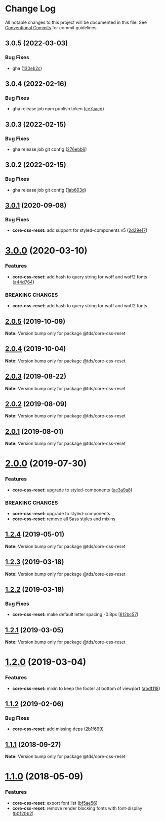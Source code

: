 # Change Log

All notable changes to this project will be documented in this file.
See [Conventional Commits](https://conventionalcommits.org) for commit guidelines.

## 3.0.5 (2022-03-03)


### Bug Fixes

* gha ([130eb2c](https://github.com/telusdigital/tds/commit/130eb2c26bedb447c7d3e2d0c1727ffd0ea41a41))





## 3.0.4 (2022-02-16)


### Bug Fixes

* gha release job npm publish token ([ce7aacd](https://github.com/telusdigital/tds/commit/ce7aacdd77e54c4f8e48eb31d0c05dc804530324))





## 3.0.3 (2022-02-15)


### Bug Fixes

* gha release job git config ([276ebb6](https://github.com/telusdigital/tds/commit/276ebb6968a0b56c9b87c178f6895a60ae108e71))





## 3.0.2 (2022-02-15)


### Bug Fixes

* gha release job git config ([1ab603d](https://github.com/telusdigital/tds/commit/1ab603d68c36219b0711fc353bc2515b64712ca9))





## [3.0.1](https://github.com/telusdigital/tds/compare/@tds/core-css-reset@3.0.0...@tds/core-css-reset@3.0.1) (2020-09-08)


### Bug Fixes

* **core-css-reset:** add support for styled-components v5 ([2d29e17](https://github.com/telusdigital/tds/commit/2d29e1762ea7187876da2b4623acf8331b4dcd85))





# [3.0.0](https://github.com/telusdigital/tds/compare/@tds/core-css-reset@2.0.5...@tds/core-css-reset@3.0.0) (2020-03-10)


### Features

* **core-css-reset:** add hash to query string for woff and woff2 fonts ([a44d764](https://github.com/telusdigital/tds/commit/a44d764))


### BREAKING CHANGES

* **core-css-reset:** add hash to query string for woff and woff2 fonts





## [2.0.5](https://github.com/telusdigital/tds/compare/@tds/core-css-reset@2.0.4...@tds/core-css-reset@2.0.5) (2019-10-09)

**Note:** Version bump only for package @tds/core-css-reset





## [2.0.4](https://github.com/telusdigital/tds/compare/@tds/core-css-reset@2.0.3...@tds/core-css-reset@2.0.4) (2019-10-04)

**Note:** Version bump only for package @tds/core-css-reset





## [2.0.3](https://github.com/telusdigital/tds/compare/@tds/core-css-reset@2.0.2...@tds/core-css-reset@2.0.3) (2019-08-22)

**Note:** Version bump only for package @tds/core-css-reset





## [2.0.2](https://github.com/telusdigital/tds/compare/@tds/core-css-reset@2.0.1...@tds/core-css-reset@2.0.2) (2019-08-09)

**Note:** Version bump only for package @tds/core-css-reset





## [2.0.1](https://github.com/telusdigital/tds/compare/@tds/core-css-reset@2.0.0...@tds/core-css-reset@2.0.1) (2019-08-01)

**Note:** Version bump only for package @tds/core-css-reset





# [2.0.0](https://github.com/telusdigital/tds/compare/@tds/core-css-reset@1.2.4...@tds/core-css-reset@2.0.0) (2019-07-30)


### Features

* **core-css-reset:** upgrade to styled-components ([ae3a9a8](https://github.com/telusdigital/tds/commit/ae3a9a8))


### BREAKING CHANGES

* **core-css-reset:** upgrade to styled-components
* **core-css-reset:** remove all Sass styles and mixins





## [1.2.4](https://github.com/telusdigital/tds/compare/@tds/core-css-reset@1.2.3...@tds/core-css-reset@1.2.4) (2019-05-01)

**Note:** Version bump only for package @tds/core-css-reset





## [1.2.3](https://github.com/telusdigital/tds/compare/@tds/core-css-reset@1.2.2...@tds/core-css-reset@1.2.3) (2019-03-18)

**Note:** Version bump only for package @tds/core-css-reset





## [1.2.2](https://github.com/telusdigital/tds/compare/@tds/core-css-reset@1.2.1...@tds/core-css-reset@1.2.2) (2019-03-18)


### Bug Fixes

* **core-css-reset:** make default letter spacing -0.8px ([612bc57](https://github.com/telusdigital/tds/commit/612bc57))





## [1.2.1](https://github.com/telusdigital/tds/compare/@tds/core-css-reset@1.2.0...@tds/core-css-reset@1.2.1) (2019-03-05)

**Note:** Version bump only for package @tds/core-css-reset





# [1.2.0](https://github.com/telusdigital/tds/compare/@tds/core-css-reset@1.1.2...@tds/core-css-reset@1.2.0) (2019-03-04)


### Features

* **core-css-reset:** mixin to keep the footer at bottom of viewport ([abdf118](https://github.com/telusdigital/tds/commit/abdf118))





## [1.1.2](https://github.com/telusdigital/tds/compare/@tds/core-css-reset@1.1.1...@tds/core-css-reset@1.1.2) (2019-02-06)


### Bug Fixes

* **core-css-reset:** add missing deps ([2b1f699](https://github.com/telusdigital/tds/commit/2b1f699))





<a name="1.1.1"></a>
## [1.1.1](https://github.com/telusdigital/tds/compare/@tds/core-css-reset@1.1.0...@tds/core-css-reset@1.1.1) (2018-09-27)




**Note:** Version bump only for package @tds/core-css-reset

<a name="1.1.0"></a>
# [1.1.0](https://github.com/telusdigital/tds/compare/@tds/core-css-reset@1.0.0...@tds/core-css-reset@1.1.0) (2018-05-09)


### Features

* **core-css-reset:** export font list ([bf5ae56](https://github.com/telusdigital/tds/commit/bf5ae56))
* **core-css-reset:** remove render blocking fonts with font-display ([b0120b2](https://github.com/telusdigital/tds/commit/b0120b2))

